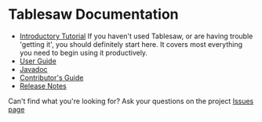 # Tablesaw Documentation

* [Introductory Tutorial](https://jtablesaw.github.io/tablesaw/gettingstarted) If you haven't used Tablesaw, or are having trouble 'getting it', you should definitely start here. It covers most everything you need to begin using it productively. 
* [User Guide](https://jtablesaw.github.io/tablesaw/userguide/toc)
* [Javadoc](https://jtablesaw.github.io/tablesaw/apidocs/index)
* [Contributor's Guide](https://jtablesaw.github.io/tablesaw/contributing)
* [Release Notes](https://github.com/jtablesaw/tablesaw/releases)

Can't find what you're looking for?
Ask your questions on the project [Issues page](https://github.com/jtablesaw/tablesaw/issues)
